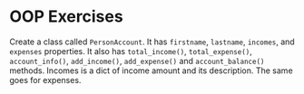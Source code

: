 # OOP Exercises

Create a class called `PersonAccount`. It has `firstname`, `lastname`, `incomes`, and `expenses` properties. It also has `total_income()`, `total_expense()`, `account_info()`, `add_income()`, `add_expense()` and `account_balance()` methods. Incomes is a dict of income amount and its description. The same goes for expenses.
